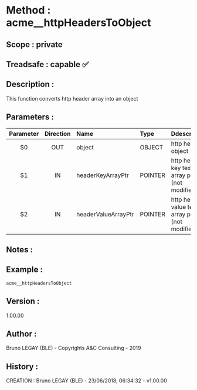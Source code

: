 ﻿# **Method :** acme__httpHeadersToObject
## **Scope :** private
## **Treadsafe :** capable ✅ 
## **Description :** 
This function converts http header array into an object
## **Parameters :** 
| Parameter | Direction | Name | Type | Ddescription | 
|:----:|:----:|:----|:----|:----| 
| $0 | OUT | object | OBJECT | http header object | 
| $1 | IN | headerKeyArrayPtr | POINTER | http header key text array pointer (not modified) | 
| $2 | IN | headerValueArrayPtr | POINTER | http header value text array pointer (not modified) | 

## **Notes :** 

## **Example :** 
```
acme__httpHeadersToObject
```
## **Version :** 
1.00.00
## **Author :** 
Bruno LEGAY (BLE) - Copyrights A&C Consulting - 2019
## **History :** 
 CREATION : Bruno LEGAY (BLE) - 23/06/2018, 06:34:32 - v1.00.00
